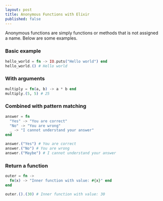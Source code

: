 ```yaml
---
layout: post
title: Anonymous Functions with Elixir
published: false
---
```


Anonymous functions are simply functions or methods that is not assigned a
name. Below are some examples.


### Basic example

```elixir
hello_world = fn -> IO.puts("Hello world") end
hello_world.() # Hello world
```

### With arguments

```elixir
multiply = fn(a, b) -> a * b end
multiply.(5, 5) # 25
```

### Combined with pattern matching

```elixir
answer = fn
  "Yes" -> "You are correct"
  "No" -> "You are wrong"
  _ -> "I cannot understand your answer"
end

answer.("Yes") # You are correct
answer.("No") # You are wrong
answer.("Maybe") # I cannot understand your answer
```

### Return a function

```elixir
outer = fn ->
  fn(x) -> "Inner function with value: #{x}" end
end

outer.().(30) # Inner function with value: 30
```
